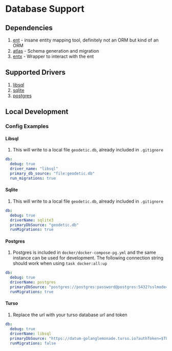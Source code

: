 # Database Support

## Dependencies

1. [ent](https://entgo.io/) - insane entity mapping tool, definitely not an ORM but kind of an ORM
1. [atlas](https://atlasgo.io/) - Schema generation and migration
1. [entx](https://github.com/datumforge/entx) - Wrapper to interact with the ent

## Supported Drivers

1. [libsql](https://github.com/tursodatabase/libsql)
1. [sqlite](https://gitlab.com/cznic/sqlite)
1. [postgres](https://github.com/lib/pq)

## Local Development

### Config Examples

#### Libsql

1. This will write to a local file `geodetic.db`, already included in `.gitignore`

```yaml
db:
  debug: true
  driver_name: "libsql"
  primary_db_source: "file:geodetic.db"
  run_migrations: true
```

#### Sqlite

1. This will write to a local file `geodetic.db`, already included in `.gitignore`

```yaml
db:
  debug: true
  driverName: sqlite3
  primaryDbSource: "geodetic.db"
  runMigrations: true
```

#### Postgres

1. Postgres is included in `docker/docker-compose-pg.yml` and the same instance can be used for development. The following connection string should work when using `task docker:all:up`

```yaml
db:
  debug: true
  driverName: postgres
  primaryDbSource: "postgres://postgres:password@postgres:5432?sslmode=disable"
  runMigrations: true
```

#### Turso

1. Replace the url with your turso database url and token

```yaml
db:
  debug: true
  driverName: libsql
  primaryDbSource: "https://datum-golanglemonade.turso.io?authToken=$TURSO_TOKEN"  # set TURSO_TOKEN to value
  runMigrations: false
```
